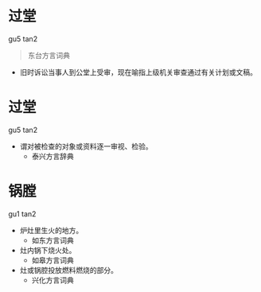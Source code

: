 # 过堂
gu5 tan2
> 东台方言词典
- 旧时诉讼当事人到公堂上受审，现在喻指上级机关审查通过有关计划或文稿。

# 过堂
gu5 tan2
+ 谓对被检查的对象或资料逐一审视、检验。
  * 泰兴方言辞典

# 锅膛
gu1 tan2
+ 炉灶里生火的地方。
  * 如东方言词典
+ 灶内锅下烧火处。
  * 如皋方言词典
+ 灶或锅腔投放燃料燃烧的部分。
  * 兴化方言词典
